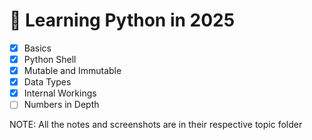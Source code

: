 # 🐍 Learning Python in 2025

- [x] Basics
- [x] Python Shell
- [x] Mutable and Immutable
- [x] Data Types
- [x] Internal Workings
- [ ] Numbers in Depth

NOTE: All the notes and screenshots are in their respective topic folder
